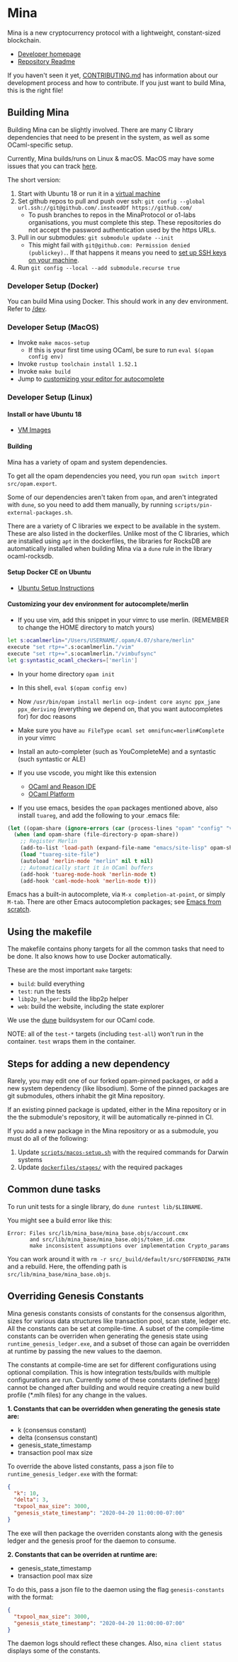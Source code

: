 # Mina

Mina is a new cryptocurrency protocol with a lightweight, constant-sized blockchain.

- [Developer homepage](https://docs.minaprotocol.com/en/developers)
- [Repository Readme](README.md)

If you haven't seen it yet, [CONTRIBUTING.md](CONTRIBUTING.md) has information
about our development process and how to contribute. If you just want to build
Mina, this is the right file!

## Building Mina

Building Mina can be slightly involved. There are many C library dependencies that need
to be present in the system, as well as some OCaml-specific setup.

Currently, Mina builds/runs on Linux & macOS. MacOS may have some issues that you can track [here](https://github.com/MinaProtocol/coda/issues/962).

The short version:

1.  Start with Ubuntu 18 or run it in a [virtual machine](https://www.osboxes.org/ubuntu/)
2.  Set github repos to pull and push over ssh: `git config --global url.ssh://git@github.com/.insteadOf https://github.com/`
    - To push branches to repos in the MinaProtocol or o1-labs organisations, you must complete this step. These repositories do not accept the password authentication used by the https URLs.
3.  Pull in our submodules: `git submodule update --init`
    - This might fail with `git@github.com: Permission denied (publickey).`. If that happens it means
      you need to [set up SSH keys on your machine](https://help.github.com/en/articles/generating-a-new-ssh-key-and-adding-it-to-the-ssh-agent).
4.  Run `git config --local --add submodule.recurse true`

### Developer Setup (Docker)

You can build Mina using Docker. This should work in any dev environment.
Refer to [/dev](/dev).

### Developer Setup (MacOS)

- Invoke `make macos-setup`
  - If this is your first time using OCaml, be sure to run `eval $(opam config env)`
- Invoke `rustup toolchain install 1.52.1`
- Invoke `make build`
- Jump to [customizing your editor for autocomplete](#customizing-your-dev-environment-for-autocompletemerlin)

### Developer Setup (Linux)

#### Install or have Ubuntu 18

- [VM Images](https://www.osboxes.org/ubuntu/)

#### Building

Mina has a variety of opam and system dependencies.

To get all the opam dependencies you need, you run `opam switch import
src/opam.export`.

Some of our dependencies aren't taken from `opam`, and aren't integrated
with `dune`, so you need to add them manually, by running `scripts/pin-external-packages.sh`.

There are a variety of C libraries we expect to be available in the system.
These are also listed in the dockerfiles. Unlike most of the C libraries,
which are installed using `apt` in the dockerfiles, the libraries for RocksDB are
automatically installed when building Mina via a `dune` rule in the library
ocaml-rocksdb.

#### Setup Docker CE on Ubuntu

- [Ubuntu Setup Instructions](https://docs.docker.com/install/linux/docker-ce/ubuntu/)

#### Customizing your dev environment for autocomplete/merlin
[dev-env]: #dev-env

- If you use vim, add this snippet in your vimrc to use merlin. (REMEMBER to change the HOME directory to match yours)

```bash
let s:ocamlmerlin="/Users/USERNAME/.opam/4.07/share/merlin"
execute "set rtp+=".s:ocamlmerlin."/vim"
execute "set rtp+=".s:ocamlmerlin."/vimbufsync"
let g:syntastic_ocaml_checkers=['merlin']
```

- In your home directory `opam init`
- In this shell, `eval $(opam config env)`
- Now `/usr/bin/opam install merlin ocp-indent core async ppx_jane ppx_deriving` (everything we depend on, that you want autocompletes for) for doc reasons
- Make sure you have `au FileType ocaml set omnifunc=merlin#Complete` in your vimrc
- Install an auto-completer (such as YouCompleteMe) and a syntastic (such syntastic or ALE)
- If you use vscode, you might like this extension

  - [OCaml and Reason IDE](https://marketplace.visualstudio.com/items?itemName=freebroccolo.reasonml)
  - [OCaml Platform](https://marketplace.visualstudio.com/items?itemName=ocamllabs.ocaml-platform)

- If you use emacs, besides the `opam` packages mentioned above, also install `tuareg`, and add the following to your .emacs file:

```lisp
(let ((opam-share (ignore-errors (car (process-lines "opam" "config" "var" "share")))))
  (when (and opam-share (file-directory-p opam-share))
    ;; Register Merlin
    (add-to-list 'load-path (expand-file-name "emacs/site-lisp" opam-share))
    (load "tuareg-site-file")
    (autoload 'merlin-mode "merlin" nil t nil)
    ;; Automatically start it in OCaml buffers
    (add-hook 'tuareg-mode-hook 'merlin-mode t)
    (add-hook 'caml-mode-hook 'merlin-mode t)))
```

Emacs has a built-in autocomplete, via `M-x completion-at-point`, or simply `M-tab`. There are other
Emacs autocompletion packages; see [Emacs from scratch](https://github.com/ocaml/merlin/wiki/emacs-from-scratch).

## Using the makefile

The makefile contains phony targets for all the common tasks that need to be done.
It also knows how to use Docker automatically. 

These are the most important `make` targets:

- `build`: build everything
- `test`: run the tests
- `libp2p_helper`: build the libp2p helper
- `web`: build the website, including the state explorer

We use the [dune](https://github.com/ocaml/dune/) buildsystem for our OCaml code.

NOTE: all of the `test-*` targets (including `test-all`) won't run in the container.
`test` wraps them in the container.

## Steps for adding a new dependency

Rarely, you may edit one of our forked opam-pinned packages, or add a new system
dependency (like libsodium). Some of the pinned packages are git submodules,
others inhabit the git Mina repository.

If an existing pinned package is updated, either in the Mina repository or in the
the submodule's repository, it will be automatically re-pinned in CI.

If you add a new package in the Mina repository or as a submodule, you must do all of the following:

1. Update [`scripts/macos-setup.sh`](scripts/macos-setup.sh) with the required commands for Darwin systems
2. Update [`dockerfiles/stages/`](dockerfiles/stages) with the required packages

## Common dune tasks

To run unit tests for a single library, do `dune runtest lib/$LIBNAME`.

You might see a build error like this:

```text
Error: Files src/lib/mina_base/mina_base.objs/account.cmx
       and src/lib/mina_base/mina_base.objs/token_id.cmx
       make inconsistent assumptions over implementation Crypto_params
```

You can work around it with `rm -r src/_build/default/src/$OFFENDING_PATH` and a rebuild.
Here, the offending path is `src/lib/mina_base/mina_base.objs`.

## Overriding Genesis Constants

Mina genesis constants consists of constants for the consensus algorithm, sizes for various data structures like transaction pool, scan state, ledger etc.
All the constants can be set at compile-time. A subset of the compile-time constants can be overriden when generating the genesis state using `runtime_genesis_ledger.exe`, and a subset of those can again be overridden at runtime by passing the new values to the daemon.

The constants at compile-time are set for different configurations using optional compilation. This is how integration tests/builds with multiple configurations are run.
Currently some of these constants (defined [here](src/lib/mina_compile_config/mina_compile_config.ml)) cannot be changed after building and would require creating a new build profile (\*.mlh files) for any change in the values.

<b> 1. Constants that can be overridden when generating the genesis state are:</b>

- k (consensus constant)
- delta (consensus constant)
- genesis_state_timestamp
- transaction pool max size

To override the above listed constants, pass a json file to `runtime_genesis_ledger.exe` with the format:

```json
{
  "k": 10,
  "delta": 3,
  "txpool_max_size": 3000,
  "genesis_state_timestamp": "2020-04-20 11:00:00-07:00"
}
```

The exe will then package the overriden constants along with the genesis ledger and the genesis proof for the daemon to consume.

<b> 2. Constants that can be overriden at runtime are:</b>

- genesis_state_timestamp
- transaction pool max size

To do this, pass a json file to the daemon using the flag `genesis-constants` with the format:

```json
{
  "txpool_max_size": 3000,
  "genesis_state_timestamp": "2020-04-20 11:00:00-07:00"
}
```

The daemon logs should reflect these changes. Also, `mina client status` displays some of the constants.
